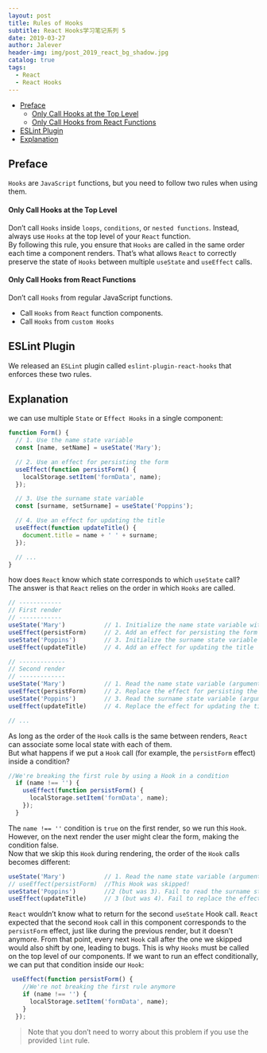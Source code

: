 ```yaml
---
layout: post
title: Rules of Hooks
subtitle: React Hooks学习笔记系列 5
date: 2019-03-27
author: Jalever
header-img: img/post_2019_react_bg_shadow.jpg
catalog: true
tags:
  - React
  - React Hooks
---
```


- [Preface](#preface)
    - [Only Call Hooks at the Top Level](#only-call-hooks-at-the-top-level)
    - [Only Call Hooks from React Functions](#only-call-hooks-from-react-functions)
- [ESLint Plugin](#eslint-plugin)
- [Explanation](#explanation)

## Preface

`Hooks` are `JavaScript` functions, but you need to follow two rules when using them.

#### Only Call Hooks at the Top Level

Don’t call `Hooks` inside `loops`, `conditions`, or `nested functions`. Instead, always use `Hooks` at the top level of your `React` function.<br>
By following this rule, you ensure that `Hooks` are called in the same order each time a component renders. That’s what allows `React` to correctly preserve the state of `Hooks` between multiple `useState` and `useEffect` calls.

#### Only Call Hooks from React Functions

Don’t call `Hooks` from regular JavaScript functions.

- Call `Hooks` from `React` function components.
- Call `Hooks` from `custom Hooks`

## ESLint Plugin
We released an `ESLint` plugin called `eslint-plugin-react-hooks` that enforces these two rules. 

## Explanation
we can use multiple `State` or `Effect Hooks` in a single component:
```javascript
function Form() {
  // 1. Use the name state variable
  const [name, setName] = useState('Mary');

  // 2. Use an effect for persisting the form
  useEffect(function persistForm() {
    localStorage.setItem('formData', name);
  });

  // 3. Use the surname state variable
  const [surname, setSurname] = useState('Poppins');

  // 4. Use an effect for updating the title
  useEffect(function updateTitle() {
    document.title = name + ' ' + surname;
  });

  // ...
}
```
how does `React` know which state corresponds to which `useState` call?<br>
The answer is that `React` relies on the order in which `Hooks` are called.
```javascript
// ------------
// First render
// ------------
useState('Mary')           // 1. Initialize the name state variable with 'Mary'
useEffect(persistForm)     // 2. Add an effect for persisting the form
useState('Poppins')        // 3. Initialize the surname state variable with 'Poppins'
useEffect(updateTitle)     // 4. Add an effect for updating the title

// -------------
// Second render
// -------------
useState('Mary')           // 1. Read the name state variable (argument is ignored)
useEffect(persistForm)     // 2. Replace the effect for persisting the form
useState('Poppins')        // 3. Read the surname state variable (argument is ignored)
useEffect(updateTitle)     // 4. Replace the effect for updating the title

// ...
```
As long as the order of the `Hook` calls is the same between renders, `React` can associate some local state with each of them.<br>
But what happens if we put a `Hook` call (for example, the `persistForm` effect) inside a condition?
```javascript
//We're breaking the first rule by using a Hook in a condition
  if (name !== '') {
    useEffect(function persistForm() {
      localStorage.setItem('formData', name);
    });
  }
```
The `name !== ''` condition is `true` on the first render, so we run this `Hook`. However, on the next render the user might clear the form, making the condition false.<br>
Now that we skip this `Hook` during rendering, the order of the `Hook` calls becomes different:
```javascript
useState('Mary')           // 1. Read the name state variable (argument is ignored)
// useEffect(persistForm)  //This Hook was skipped!
useState('Poppins')        //2 (but was 3). Fail to read the surname state variable
useEffect(updateTitle)     // 3 (but was 4). Fail to replace the effect
```
`React` wouldn’t know what to return for the second `useState` Hook call. `React` expected that the second `Hook` call in this component corresponds to the `persistForm` effect, just like during the previous render, but it doesn’t anymore. From that point, every next `Hook` call after the one we skipped would also shift by one, leading to bugs.
This is why `Hooks` must be called on the top level of our components. If we want to run an effect conditionally, we can put that condition inside our `Hook`:
```javascript
 useEffect(function persistForm() {
    //We're not breaking the first rule anymore
    if (name !== '') {
      localStorage.setItem('formData', name);
    }
  });
```
> Note that you don’t need to worry about this problem if you use the provided `lint` rule. 